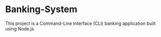 # Banking-System
This project is a Command-Line Interface (CLI) banking application built using Node.js
